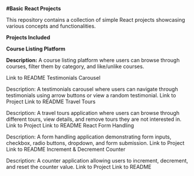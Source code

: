 **#Basic React Projects**


This repository contains a collection of simple React projects showcasing various concepts and functionalities.

**Projects Included**

**Course Listing Platform**

**Description:** A course listing platform where users can browse through courses, filter them by category, and like/unlike courses.



Link to README
Testimonials Carousel

Description: A testimonials carousel where users can navigate through testimonials using arrow buttons or view a random testimonial.
Link to Project
Link to README
Travel Tours

Description: A travel tours application where users can browse through different tours, view details, and remove tours they are not interested in.
Link to Project
Link to README
React Form Handling

Description: A form handling application demonstrating form inputs, checkbox, radio buttons, dropdown, and form submission.
Link to Project
Link to README
Increment & Decrement Counter

Description: A counter application allowing users to increment, decrement, and reset the counter value.
Link to Project
Link to README
